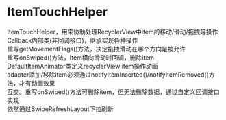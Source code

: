 # ItemTouchHelper
ItemTouchHelper，用来协助处理RecyclerView中item的移动/滑动/拖拽等操作  
Callback内部类(非回调接口)，继承实现各种操作  
重写getMovementFlags()方法，决定拖拽滑动在哪个方向是被允许  
重写onSwiped()方法，Item横向滑动时回调，删除item  
DefaultItemAnimator类定义recyclerView item操作动画  
adapter添加/移除item必须通过notifyItemInserted()/notifyItemRemoved()方法，才有动画效果  
互交。重写onSwiped()方法可删除item，但无法删除数据，通过自定义回调接口实现  
依然通过SwipeRefreshLayout下拉刷新